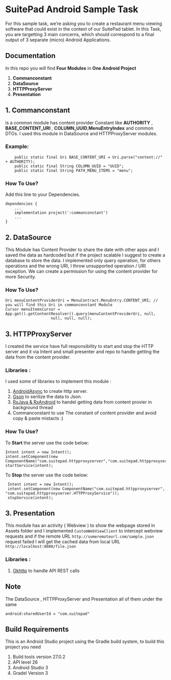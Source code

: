 # SuitePad Android Sample Task

For this sample task, we’re asking you to create a restaurant menu viewing software that could exist in the context of our SuitePad tablet.  In this Task, you are targetting 3 main concerns, which should correspond to a final output of 3 separate (micro) Android Applications.

## Documentation
In this repo you will find **Four Modules** in **One Android Project**

1. **Commanconstant** 
2. **DataSource**
3. **HTTPProxyServer**
4. **Presentation**


## 1. Commanconstant 

is a common module has content provider Constant like __AUTHORITY__ , __BASE\_CONTENT\_URI__ , __COLUMN\_UUID__,__MenuEntryIndex__ and common DTOs.
I used this module in DataSource and HTTPProxyServer modules.



### Example:
			 
		public static final Uri BASE_CONTENT_URI = Uri.parse("content://" + AUTHORITY);
		public static final String COLUMN_UUID = "UUID";
		public static final String PATH_MENU_ITEMS = "menu";

### How To Use?
Add this line to your Dependencies.

	dependencies {
		...
	    implementation project(':commanconstant')
	    ...
	}


## 2. DataSource 
This Module has Content Provider to share the date with other apps and I saved the data as hardcoded but if the project scalable I suggest to create a database to store the data. I implemented only query operation, for others operations and the wrong URI, I throw unsupported operation / URI  exception. We can create a permission for using the content provider for more Security. 


### How To Use?

	Uri menuContentProviderUri = MenuContract.MenuEntry.CONTENT_URI; // you will find this Uri in commanconstant Module
	Cursor menuItemsCursor = App.get().getContentResolver().query(menuContentProviderUri, null,
                        null, null, null);



## 3. HTTPProxyServer 

I created the service have full responsibility to start and stop the HTTP server and it via Intent and small presenter and repo to handle getting the data from the content provider.


### Libraries : 
I used some of libraries to implement this module :

1. [AndroidAsync](https://github.com/koush/AndroidAsync) to create http server. 
2. [Gson](https://github.com/google/gson) to serilize the data to Json.
3. [RxJava & RxAndroid](https://github.com/ReactiveX/RxAndroid) to handel getting data from content provier in background thread 
4. Commanconstant to use The constant of content provider and avoid copy & paste mistacts :)
 

### How To Use?

To **Start** the server use the code below:

	Intent intent = new Intent();
	intent.setComponent(new ComponentName("com.suitepad.httpproxyserver","com.suitepad.httpproxyserver.HTTPProxyService"));
    startService(intent);
    

To **Stop** the server use the code below:
	
	 Intent intent = new Intent();
	 intent.setComponent(new ComponentName("com.suitepad.httpproxyserver", "com.suitepad.httpproxyserver.HTTPProxyService"));
     stopService(intent);


## 3. Presentation 
This module has an activity ( Webview ) to show the webpage stored in Assets folder and I implemented `CustomWebViewClient` to intercept webview requests  and if the remote URL `http://someremoteurl.com/sample.json` request failed I will get the cached data from local URL `http://localhost:8080/file.json` 

### Libraries : 

1. [Okhttp](http://square.github.io/okhttp/) to handle API REST calls

## Note
The DataSource , HTTPProxyServer and Presentation all of them under the same

	android:sharedUserId = "com.suitepad"


## Build Requirements

This is an Android Studio project using the Gradle build system, to build this project you need

1. Build tools version 27.0.2
2. API level 26
3. Android Studio 3 
4. Gradel Version 3

